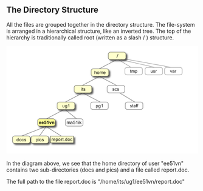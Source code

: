 ## The Directory Structure


All the files are grouped together in the directory structure. The file-system is arranged in a hierarchical structure, like an inverted tree. The top of the hierarchy is traditionally called root (written as a slash / ) structure.

![tree](img/unix-tree.png)

In the diagram above, we see that the home directory of user "ee51vn" contains two sub-directories (docs and pics) and a file called report.doc.

The full path to the file report.doc is "/home/its/ug1/ee51vn/report.doc"
